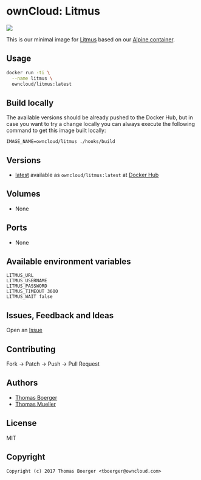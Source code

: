 # ownCloud: Litmus

[![](https://images.microbadger.com/badges/image/owncloud/litus.svg)](https://microbadger.com/images/owncloud/litmus "Get your own image badge on microbadger.com")

This is our minimal image for [Litmus](http://www.webdav.org/neon/litmus/) based on our [Alpine container](https://registry.hub.docker.com/u/owncloud/alpine/).


## Usage

```bash
docker run -ti \
  --name litmus \
  owncloud/litmus:latest
```


## Build locally

The available versions should be already pushed to the Docker Hub, but in case you want to try a change locally you can always execute the following command to get this image built locally:

```
IMAGE_NAME=owncloud/litmus ./hooks/build
```


## Versions

* [latest](https://github.com/owncloud-docker/litmus/tree/master) available as ```owncloud/litmus:latest``` at [Docker Hub](https://registry.hub.docker.com/u/owncloud/litmus/)


## Volumes

* None


## Ports

* None


## Available environment variables

```
LITMUS_URL
LITMUS_USERNAME
LITMUS_PASSWORD
LITMUS_TIMEOUT 3600
LITMUS_WAIT false
```


## Issues, Feedback and Ideas

Open an [Issue](https://github.com/owncloud-docker/litmus/issues)


## Contributing

Fork -> Patch -> Push -> Pull Request


## Authors

* [Thomas Boerger](https://github.com/tboerger)
* [Thomas Mueller](https://github.com/DeepDiver1975)


## License

MIT


## Copyright

```
Copyright (c) 2017 Thomas Boerger <tboerger@owncloud.com>
```

